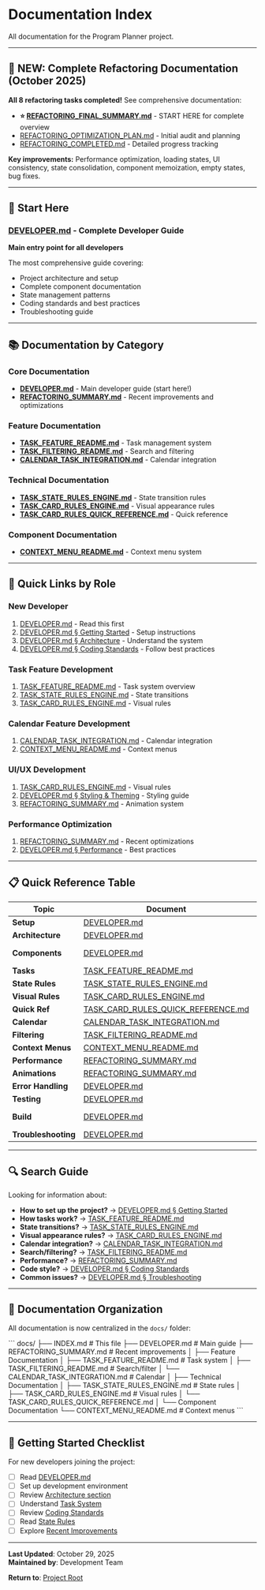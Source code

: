 # Documentation Index

All documentation for the Program Planner project.

---

## 🎉 **NEW: Complete Refactoring Documentation (October 2025)**

**All 8 refactoring tasks completed!** See comprehensive documentation:
- **⭐ [REFACTORING_FINAL_SUMMARY.md](./REFACTORING_FINAL_SUMMARY.md)** - START HERE for complete overview
- [REFACTORING_OPTIMIZATION_PLAN.md](./REFACTORING_OPTIMIZATION_PLAN.md) - Initial audit and planning
- [REFACTORING_COMPLETED.md](./REFACTORING_COMPLETED.md) - Detailed progress tracking

**Key improvements:** Performance optimization, loading states, UI consistency, state consolidation, component memoization, empty states, bug fixes.

---

## 📖 Start Here

### [DEVELOPER.md](./DEVELOPER.md) - Complete Developer Guide
**Main entry point for all developers**

The most comprehensive guide covering:
- Project architecture and setup
- Complete component documentation
- State management patterns
- Coding standards and best practices
- Troubleshooting guide

---

## 📚 Documentation by Category

### Core Documentation

- **[DEVELOPER.md](./DEVELOPER.md)** - Main developer guide (start here!)
- **[REFACTORING_SUMMARY.md](./REFACTORING_SUMMARY.md)** - Recent improvements and optimizations

### Feature Documentation

- **[TASK_FEATURE_README.md](./TASK_FEATURE_README.md)** - Task management system
- **[TASK_FILTERING_README.md](./TASK_FILTERING_README.md)** - Search and filtering
- **[CALENDAR_TASK_INTEGRATION.md](./CALENDAR_TASK_INTEGRATION.md)** - Calendar integration

### Technical Documentation

- **[TASK_STATE_RULES_ENGINE.md](./TASK_STATE_RULES_ENGINE.md)** - State transition rules
- **[TASK_CARD_RULES_ENGINE.md](./TASK_CARD_RULES_ENGINE.md)** - Visual appearance rules
- **[TASK_CARD_RULES_QUICK_REFERENCE.md](./TASK_CARD_RULES_QUICK_REFERENCE.md)** - Quick reference

### Component Documentation

- **[CONTEXT_MENU_README.md](./CONTEXT_MENU_README.md)** - Context menu system

---

## 🎯 Quick Links by Role

### New Developer
1. [DEVELOPER.md](./DEVELOPER.md) - Read this first
2. [DEVELOPER.md § Getting Started](./DEVELOPER.md#getting-started) - Setup instructions
3. [DEVELOPER.md § Architecture](./DEVELOPER.md#architecture) - Understand the system
4. [DEVELOPER.md § Coding Standards](./DEVELOPER.md#coding-standards) - Follow best practices

### Task Feature Development
1. [TASK_FEATURE_README.md](./TASK_FEATURE_README.md) - Task system overview
2. [TASK_STATE_RULES_ENGINE.md](./TASK_STATE_RULES_ENGINE.md) - State transitions
3. [TASK_CARD_RULES_ENGINE.md](./TASK_CARD_RULES_ENGINE.md) - Visual rules

### Calendar Feature Development
1. [CALENDAR_TASK_INTEGRATION.md](./CALENDAR_TASK_INTEGRATION.md) - Calendar integration
2. [CONTEXT_MENU_README.md](./CONTEXT_MENU_README.md) - Context menus

### UI/UX Development
1. [TASK_CARD_RULES_ENGINE.md](./TASK_CARD_RULES_ENGINE.md) - Visual rules
2. [DEVELOPER.md § Styling & Theming](./DEVELOPER.md#styling--theming) - Styling guide
3. [REFACTORING_SUMMARY.md](./REFACTORING_SUMMARY.md) - Animation system

### Performance Optimization
1. [REFACTORING_SUMMARY.md](./REFACTORING_SUMMARY.md) - Recent optimizations
2. [DEVELOPER.md § Performance](./DEVELOPER.md#performance-optimizations) - Best practices

---

## 📋 Quick Reference Table

| Topic | Document | Section |
|-------|----------|---------|
| **Setup** | [DEVELOPER.md](./DEVELOPER.md) | Getting Started |
| **Architecture** | [DEVELOPER.md](./DEVELOPER.md) | Architecture |
| **Components** | [DEVELOPER.md](./DEVELOPER.md) | Component Documentation |
| **Tasks** | [TASK_FEATURE_README.md](./TASK_FEATURE_README.md) | All |
| **State Rules** | [TASK_STATE_RULES_ENGINE.md](./TASK_STATE_RULES_ENGINE.md) | All |
| **Visual Rules** | [TASK_CARD_RULES_ENGINE.md](./TASK_CARD_RULES_ENGINE.md) | All |
| **Quick Ref** | [TASK_CARD_RULES_QUICK_REFERENCE.md](./TASK_CARD_RULES_QUICK_REFERENCE.md) | All |
| **Calendar** | [CALENDAR_TASK_INTEGRATION.md](./CALENDAR_TASK_INTEGRATION.md) | All |
| **Filtering** | [TASK_FILTERING_README.md](./TASK_FILTERING_README.md) | All |
| **Context Menus** | [CONTEXT_MENU_README.md](./CONTEXT_MENU_README.md) | All |
| **Performance** | [REFACTORING_SUMMARY.md](./REFACTORING_SUMMARY.md) | Performance |
| **Animations** | [REFACTORING_SUMMARY.md](./REFACTORING_SUMMARY.md) | Animations |
| **Error Handling** | [DEVELOPER.md](./DEVELOPER.md) | Error Handling |
| **Testing** | [DEVELOPER.md](./DEVELOPER.md) | Testing |
| **Build** | [DEVELOPER.md](./DEVELOPER.md) | Build & Deployment |
| **Troubleshooting** | [DEVELOPER.md](./DEVELOPER.md) | Troubleshooting |

---

## 🔍 Search Guide

Looking for information about:

- **How to set up the project?** → [DEVELOPER.md § Getting Started](./DEVELOPER.md#getting-started)
- **How tasks work?** → [TASK_FEATURE_README.md](./TASK_FEATURE_README.md)
- **State transitions?** → [TASK_STATE_RULES_ENGINE.md](./TASK_STATE_RULES_ENGINE.md)
- **Visual appearance rules?** → [TASK_CARD_RULES_ENGINE.md](./TASK_CARD_RULES_ENGINE.md)
- **Calendar integration?** → [CALENDAR_TASK_INTEGRATION.md](./CALENDAR_TASK_INTEGRATION.md)
- **Search/filtering?** → [TASK_FILTERING_README.md](./TASK_FILTERING_README.md)
- **Performance?** → [REFACTORING_SUMMARY.md](./REFACTORING_SUMMARY.md)
- **Code style?** → [DEVELOPER.md § Coding Standards](./DEVELOPER.md#coding-standards)
- **Common issues?** → [DEVELOPER.md § Troubleshooting](./DEVELOPER.md#troubleshooting)

---

## 📝 Documentation Organization

All documentation is now centralized in the `docs/` folder:

\`\`\`
docs/
├── INDEX.md                              # This file
├── DEVELOPER.md                          # Main guide
├── REFACTORING_SUMMARY.md               # Recent improvements
│
├── Feature Documentation
│   ├── TASK_FEATURE_README.md           # Task system
│   ├── TASK_FILTERING_README.md         # Search/filter
│   └── CALENDAR_TASK_INTEGRATION.md     # Calendar
│
├── Technical Documentation
│   ├── TASK_STATE_RULES_ENGINE.md       # State rules
│   ├── TASK_CARD_RULES_ENGINE.md        # Visual rules
│   └── TASK_CARD_RULES_QUICK_REFERENCE.md
│
└── Component Documentation
    └── CONTEXT_MENU_README.md           # Context menus
\`\`\`

---

## 🚀 Getting Started Checklist

For new developers joining the project:

- [ ] Read [DEVELOPER.md](./DEVELOPER.md)
- [ ] Set up development environment
- [ ] Review [Architecture section](./DEVELOPER.md#architecture)
- [ ] Understand [Task System](./TASK_FEATURE_README.md)
- [ ] Review [Coding Standards](./DEVELOPER.md#coding-standards)
- [ ] Read [State Rules](./TASK_STATE_RULES_ENGINE.md)
- [ ] Explore [Recent Improvements](./REFACTORING_SUMMARY.md)

---

**Last Updated**: October 29, 2025  
**Maintained by**: Development Team

**Return to**: [Project Root](../README.md)
